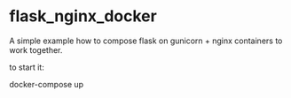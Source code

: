 # flask_nginx_docker
A simple example how to compose flask on gunicorn + nginx containers to work together.

to start it:

docker-compose up

